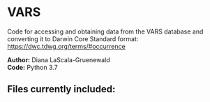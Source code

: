 # VARS

Code for accessing and obtaining data from the VARS database and converting it to Darwin Core Standard format:
https://dwc.tdwg.org/terms/#occurrence

**Author:** Diana LaScala-Gruenewald <br>
**Code:** Python 3.7

## Files currently included:
